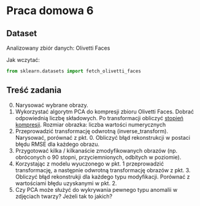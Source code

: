 # Praca domowa 6

## Dataset

Analizowany zbiór danych: Olivetti Faces

Jak wczytać:

```python
from sklearn.datasets import fetch_olivetti_faces
```

## Treść zadania

0. Narysować wybrane obrazy.
1. Wykorzystać algorytm PCA do kompresji zbioru Olivetti Faces. Dobrać odpowiednią liczbę składowych. Po transformacji obliczyć [stopień kompresji](https://pl.wikipedia.org/wiki/Stopie%C5%84_kompresji). Rozmiar obrazka: liczba wartości numerycznych
2. Przeprowadzić transformację odwrotną (inverse_transform). Narysować, porównać z pkt. 0. Obliczyć błąd rekonstrukcji w postaci błędu RMSE dla każdego obrazu.
3. Przygotować kilka / kilkanaście zmodyfikowanych obrazów (np. obróconych o 90 stopni, przyciemnionych, odbitych w poziomie).
4. Korzystając z modelu wyuczonego w pkt. 1 przeprowadzić transformację, a następnie odwrotną transformację obrazów z pkt. 3. Obliczyć błąd rekonstrukji dla każdego typu modyfikacji. Porównać z wartościami błędu uzyskanymi w pkt. 2.
5. Czy PCA może służyć do wykrywania pewnego typu anomalii w zdjęciach twarzy? Jeżeli tak to jakich?
